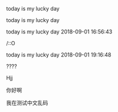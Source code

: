 

today is my lucky day

today is my lucky day

today is my lucky day 2018-09-01 16:56:43

/::O

today is my lucky day 2018-09-01 19:16:48

????

Hjj

你好啊

我在测试中文乱码
